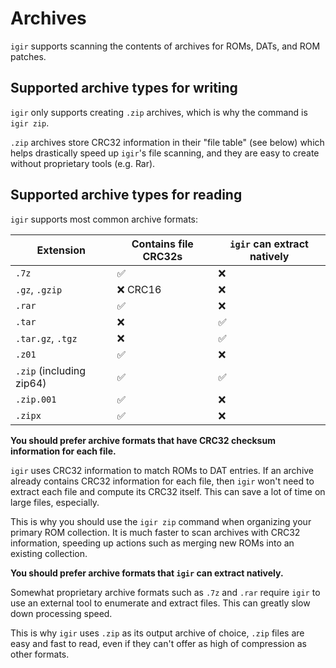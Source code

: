 # Archives

`igir` supports scanning the contents of archives for ROMs, DATs, and ROM patches.

## Supported archive types for writing

`igir` only supports creating `.zip` archives, which is why the command is `igir zip`.

`.zip` archives store CRC32 information in their "file table" (see below) which helps drastically speed up `igir`'s file scanning, and they are easy to create without proprietary tools (e.g. Rar).

## Supported archive types for reading

`igir` supports most common archive formats:

| Extension                | Contains file CRC32s | `igir` can extract natively |
|--------------------------|----------------------|-----------------------------|
| `.7z`                    | ✅                    | ❌                           |
| `.gz`, `.gzip`           | ❌ CRC16              | ❌                           |
| `.rar`                   | ✅                    | ❌                           |
| `.tar`                   | ❌                    | ✅                           |
| `.tar.gz`, `.tgz`        | ❌                    | ✅                           |
| `.z01`                   | ✅                    | ❌                           |
| `.zip` (including zip64) | ✅                    | ✅                           |
| `.zip.001`               | ✅                    | ❌                           |
| `.zipx`                  | ✅                    | ❌                           |

**You should prefer archive formats that have CRC32 checksum information for each file.**

`igir` uses CRC32 information to match ROMs to DAT entries. If an archive already contains CRC32 information for each file, then `igir` won't need to extract each file and compute its CRC32 itself. This can save a lot of time on large files, especially.

This is why you should use the `igir zip` command when organizing your primary ROM collection. It is much faster to scan archives with CRC32 information, speeding up actions such as merging new ROMs into an existing collection.

**You should prefer archive formats that `igir` can extract natively.**

Somewhat proprietary archive formats such as `.7z` and `.rar` require `igir` to use an external tool to enumerate and extract files. This can greatly slow down processing speed.

This is why `igir` uses `.zip` as its output archive of choice, `.zip` files are easy and fast to read, even if they can't offer as high of compression as other formats.
